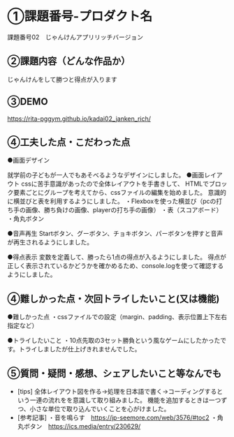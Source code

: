 # ①課題番号-プロダクト名
課題番号02　じゃんけんアプリリッチバージョン

## ②課題内容（どんな作品か）
じゃんけんをして勝つと得点が入ります

## ③DEMO
https://rita-pggym.github.io/kadai02_janken_rich/

## ④工夫した点・こだわった点
●画面デザイン

 就学前の子どもが一人でもあそべるようなデザインにしました。 
●画面レイアウト
 cssに苦手意識があったので全体レイアウトを手書きして、
 HTMLでブロック要素ごとにグループを考えてから、cssファイルの編集を始めました。
 意識的に横並びと表を利用するようにしました。
  ・Flexboxを使った横並び（pcの打ち手の画像、勝ち負けの画像、playerの打ち手の画像）
  ・表（スコアボード）
  ・角丸ボタン

●音声再生
 Startボタン、グーボタン、チョキボタン、パーボタンを押すと音声が再生されるようにしました。

●得点表示
 変数を定義して、勝ったら1点の得点が入るようにしました。
 得点が正しく表示されているかどうかを確かめるため、console.logを使って確認するようにしました。

## ④難しかった点・次回トライしたいこと(又は機能)
●難しかった点
 ・cssファイルでの設定（margin、padding、表示位置上下左右指定など）

●トライしたいこと
 ・10点先取の3セット勝負という風なゲームにしたかったです。トライしましたが仕上げきれませんでした。
 
## ⑤質問・疑問・感想、シェアしたいこと等なんでも
- [tips]
  全体レイアウト図を作る→処理を日本語で書く→コーディングするという一連の流れをを意識して取り組みました。
  機能を追加するときは一つずつ、小さな単位で取り込んでいくことを心がけました。
- [参考記事]
  ・音を鳴らす　https://jp-seemore.com/web/3576/#toc2
  ・角丸ボタン　https://ics.media/entry/230629/
  
